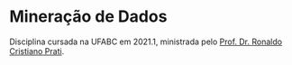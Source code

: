 # Mineração de Dados

Disciplina cursada na UFABC em 2021.1, ministrada pelo [Prof. Dr. Ronaldo Cristiano Prati](http://professor.ufabc.edu.br/~ronaldo.prati/MineracaoDados/grad2021/).
